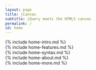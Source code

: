 ```yaml
---
layout: page
title: jCanvas
subtitle: jQuery meets the HTML5 canvas
permalink: /
id: home
---
```


<div id="home-intro" class="home-section box" markdown="1">
  {% include home-intro.md %}
</div>

<div id="home-features" class="home-section box column-left" markdown="1">
  {% include home-features.md %}
</div>

<div id="home-syntax" class="home-section box column-right" markdown="1">
  {% include home-syntax.md %}
</div>

<div class="clearfix"></div>

<div id="home-about" class="home-section box" markdown="1">
  {% include home-about.md %}
</div>

<div id="home-more" markdown="1">
  {% include home-more.md %}
</div>
